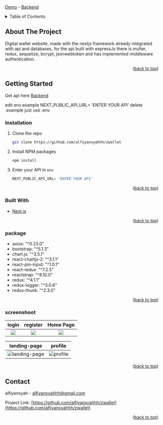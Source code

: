 [Demo](https://zwallet-tau.vercel.app/) - [Backend](https://github.com/alfiyansyahhh/Zwallet-BE)


<!-- TABLE OF CONTENTS -->
<details>
  <summary>Table of Contents</summary>
  <ol>
    <li>
      <a href="#about-the-project">About The Project</a>
      <ul>
        <li><a href="#built-with">Built With</a></li>
        <li><a href="#package">Package</a></li>
        <li><a href="#screenshoot">Screen Shoot</a></li>
      </ul>
    </li>
    <li>
      <a href="#getting-started">Getting Started</a>
      <ul>
        <li><a href="#installation">Installation</a></li>
      </ul>
    </li>
  </ol>
</details>



<!-- ABOUT THE PROJECT -->
## About The Project

Digital wallet website, made with the nextjs framework already integrated with api and databases, for the api built with expressJs
there is multer, redux, sequelize, bcrypt, jsonwebtoken and has implemented middleware authentication.

<p align="right">(<a href="#top">back to top</a>)</p>

<!-- GETTING STARTED -->
## Getting Started

Get api here [Backend](https://github.com/alfiyansyahhh/Zwallet-BE)

edit env.example
NEXT_PUBLIC_API_URL= 'ENTER YOUR API'
delete .example just use .env 

### Installation

1. Clone the repo
   ```sh
   git clone https://github.com/alfiyansyahhh/zwallet
   ```
2. Install NPM packages
   ```sh
   npm install
   ```
3. Enter your API in `env`
   ```js add env 
   NEXT_PUBLIC_API_URL= 'ENTER YOUR API'
   ```

<p align="right">(<a href="#top">back to top</a>)</p>



### Built With

* [Next.js](https://nextjs.org/)

<p align="right">(<a href="#top">back to top</a>)</p>

### package

*  axios: "^0.23.0"
*  bootstrap: "^5.1.3"
*  chart.js: "^3.5.1"
*  react-chartjs-2: "^3.1.1"
*  react-pin-input: "^1.0.1"
*  react-redux: "^7.2.5"
*  reactstrap: "^8.10.0"
*  redux: "^4.1.1"
*  redux-logger: "^3.0.6"
*  redux-thunk: "^2.3.0"

<p align="right">(<a href="#top">back to top</a>)</p>


### screenshoot

login|register|Home Page|
:---------:|:---------:|:---------:|
![](https://alfiyansyahhh.skom.id/gambar/Screenshot%20%28520%29.png)|![](https://alfiyansyahhh.skom.id/gambar/Screenshot%20%28521%29.png)|![](https://alfiyansyahhh.skom.id/gambar/Screenshot%20%28522%29.png)

landing-page|profile|
:---------:|:---------:|
![landing-page](https://i.postimg.cc/8zqmTP6z/Screenshot-470.png)|![profile](https://i.postimg.cc/nVk2qJ63/Screenshot-466.png)

<p align="right">(<a href="#top">back to top</a>)</p>




<!-- CONTACT -->
## Contact

alfiyansyah - alfiyansyahhh@gmail.com

Project Link: [https://github.com/alfiyansyahhh/zwallet](https://github.com/alfiyansyahhh/zwallet)

<p align="right">(<a href="#top">back to top</a>)</p>





